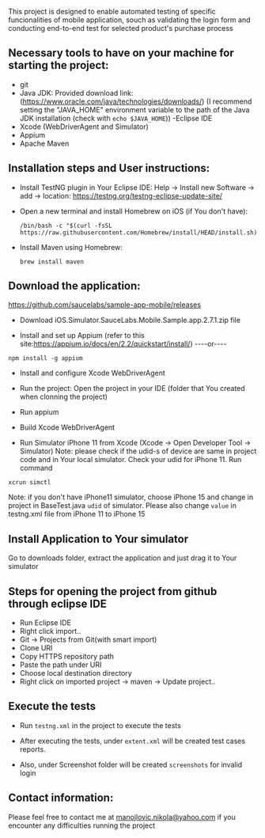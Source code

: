 
This project is designed to enable automated testing of specific funcionalities of mobile application, souch as validating the login form and conducting end-to-end test for selected product's purchase process

## Necessary tools to have on your machine for starting the project:
   - git
   - Java JDK: Provided download link: (https://www.oracle.com/java/technologies/downloads/)
   (I recommend setting the "JAVA_HOME" environment variable to the path
   of the Java JDK installation (check with `echo $JAVA_HOME`))
   -Eclipse IDE
- Xcode (WebDriverAgent and Simulator)
- Appium
- Apache Maven

## Installation steps and User instructions:

   - Install TestNG plugin in Your Eclipse IDE:
     Help -> Install new Software -> add -> location: https://testng.org/testng-eclipse-update-site/
     

   - Open a new terminal and install Homebrew on iOS (if You don't have):
     ```
     /bin/bash -c "$(curl -fsSL https://raw.githubusercontent.com/Homebrew/install/HEAD/install.sh)"
     ```
   - Install Maven using Homebrew:
     ```
     brew install maven
     ```


## Download the application:
https://github.com/saucelabs/sample-app-mobile/releases
- Download iOS.Simulator.SauceLabs.Mobile.Sample.app.2.7.1.zip file

- Install and set up Appium
 (refer to this site:https://appium.io/docs/en/2.2/quickstart/install/)
----or----
``` 
npm install -g appium

```
- Install and configure Xcode WebDriverAgent

- Run the project:
Open the project in your IDE
(folder that You created when clonning the project)

- Run appium

- Build Xcode WebDriverAgent

- Run Simulator iPhone 11 from Xcode
(Xcode -> Open Developer Tool -> Simulator)
Note: please check if the udid-s of device are same in project code and in Your local simulator.
Check your udid for iPhone 11. Run command
```
xcrun simctl

```
Note: if you don't have iPhone11 simulator, choose iPhone 15 and change in project in BaseTest.java `udid` of simulator.
Please also change `value` in testng.xml file from iPhone 11 to iPhone 15

## Install Application to Your simulator
Go to downloads folder, extract the application and just drag it to Your simulator

## Steps for opening the project from github through eclipse IDE
- Run Eclipse IDE
- Right click import..
- Git -> Projects from Git(with smart import)
- Clone URI
- Copy HTTPS repository path
- Paste the path under URI
- Choose local destination directory
- Right click on imported project -> maven -> Update project..


## Execute the tests 
- Run  `testng.xml` in the project to execute the tests

- After executing the tests, under `extent.xml` will be created test cases reports.
- Also, under Screenshot folder will be created `screenshots` for invalid login



## Contact information:
Please feel free to contact me at manojlovic.nikola@yahoo.com if you encounter any difficulties running the project



